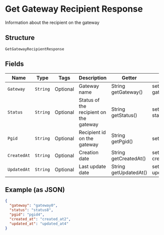 
# Get Gateway Recipient Response

Information about the recipient on the gateway

## Structure

`GetGatewayRecipientResponse`

## Fields

| Name | Type | Tags | Description | Getter | Setter |
|  --- | --- | --- | --- | --- | --- |
| `Gateway` | `String` | Optional | Gateway name | String getGateway() | setGateway(String gateway) |
| `Status` | `String` | Optional | Status of the recipient on the gateway | String getStatus() | setStatus(String status) |
| `Pgid` | `String` | Optional | Recipient id on the gateway | String getPgid() | setPgid(String pgid) |
| `CreatedAt` | `String` | Optional | Creation date | String getCreatedAt() | setCreatedAt(String createdAt) |
| `UpdatedAt` | `String` | Optional | Last update date | String getUpdatedAt() | setUpdatedAt(String updatedAt) |

## Example (as JSON)

```json
{
  "gateway": "gateway0",
  "status": "status8",
  "pgid": "pgid4",
  "created_at": "created_at2",
  "updated_at": "updated_at4"
}
```

